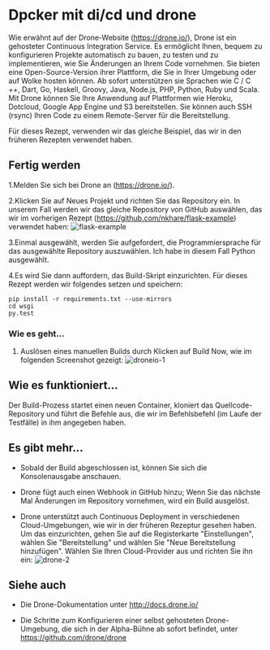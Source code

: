 # Dpcker mit di/cd und drone

Wie erwähnt auf der Drone-Website (https://drone.io/), Drone ist ein gehosteter Continuous Integration Service. Es ermöglicht Ihnen, bequem zu konfigurieren Projekte automatisch zu bauen, zu testen und zu implementieren, wie Sie Änderungen an Ihrem Code vornehmen. Sie bieten eine Open-Source-Version ihrer Plattform, die Sie in Ihrer Umgebung oder auf Wolke hosten können. Ab sofort unterstützen sie Sprachen wie C / C ++, Dart, Go, Haskell, Groovy, Java, Node.js, PHP, Python, Ruby und Scala. Mit Drone können Sie Ihre Anwendung auf Plattformen wie Heroku, Dotcloud, Google App Engine und S3 bereitstellen. Sie können auch SSH (rsync) Ihren Code zu einem Remote-Server für die Bereitstellung.

Für dieses Rezept, verwenden wir das gleiche Beispiel, das wir in den früheren Rezepten verwendet haben.

## Fertig werden

1.Melden Sie sich bei Drone an (https://drone.io/).

2.Klicken Sie auf Neues Projekt und richten Sie das Repository ein. In unserem Fall werden wir das gleiche Repository von GitHub auswählen, das wir im vorherigen Rezept (https://github.com/nkhare/flask-example) verwendet haben:
![flask-example](https://www.packtpub.com/graphics/9781788297615/graphics/4862OS_05_06.jpg)

3.Einmal ausgewählt, werden Sie aufgefordert, die Programmiersprache für das ausgewählte Repository auszuwählen. Ich habe in diesem Fall Python ausgewählt.

4.Es wird Sie dann auffordern, das Build-Skript einzurichten. Für dieses Rezept werden wir folgendes setzen und speichern:

```
pip install -r requirements.txt --use-mirrors
cd wsgi
py.test

```

### Wie es geht…

1. Auslösen eines manuellen Builds durch Klicken auf Build Now, wie im folgenden Screenshot gezeigt:
![droneio-1](https://www.packtpub.com/graphics/9781788297615/graphics/4862OS_05_07.jpg)

## Wie es funktioniert…

Der Build-Prozess startet einen neuen Container, kloniert das Quellcode-Repository und führt die Befehle aus, die wir im Befehlsbefehl (im Laufe der Testfälle) in ihm angegeben haben.

## Es gibt mehr…

* Sobald der Build abgeschlossen ist, können Sie sich die Konsolenausgabe anschauen.

* Drone fügt auch einen Webhook in GitHub hinzu; Wenn Sie das nächste Mal Änderungen im Repository vornehmen, wird ein Build ausgelöst.

* Drone unterstützt auch Continuous Deployment in verschiedenen Cloud-Umgebungen, wie wir in der früheren Rezeptur gesehen haben. Um das einzurichten, gehen Sie auf die Registerkarte "Einstellungen", wählen Sie "Bereitstellung" und wählen Sie "Neue Bereitstellung hinzufügen". Wählen Sie Ihren Cloud-Provider aus und richten Sie ihn ein:
![drone-2](https://www.packtpub.com/graphics/9781788297615/graphics/4862OS_05_08.jpg)

## Siehe auch

* Die Drone-Dokumentation unter http://docs.drone.io/

* Die Schritte zum Konfigurieren einer selbst gehosteten Drone-Umgebung, die sich in der Alpha-Bühne ab sofort befindet, unter https://github.com/drone/drone
